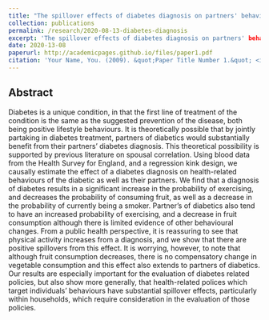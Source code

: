 ```yaml
---
title: "The spillover effects of diabetes diagnosis on partners' behaviour"
collection: publications
permalink: /research/2020-08-13-diabetes-diagnosis
excerpt: 'The spillover effects of diabetes diagnosis on partners' behaviour'
date: 2020-13-08
paperurl: http://academicpages.github.io/files/paper1.pdf
citation: 'Your Name, You. (2009). &quot;Paper Title Number 1.&quot; <i>Journal 1</i>. 1(1).'
---
```


## Abstract

Diabetes is a unique condition, in that the first line of treatment of the condition is the same as the suggested prevention of the disease, both being positive lifestyle behaviours. It is theoretically possible that by jointly partaking in diabetes treatment, partners of diabetics would substantially benefit from their partners’ diabetes diagnosis. This theoretical possibility is supported by previous literature on spousal correlation. Using blood data from the Health Survey for England, and a regression kink design, we causally estimate the effect of a diabetes diagnosis on health-related behaviours of the diabetic as well as their partners. We find that a diagnosis of diabetes results in a significant increase in the probability of exercising, and decreases the probability of consuming fruit, as well as a decrease in the probability of currently being a smoker. Partner’s of diabetics also tend to have an increased probability of exercising, and a decrease in fruit consumption although there is limited evidence of other behavioural changes. From a public health perspective, it is reassuring to see that physical activity increases from a diagnosis, and we show that there are positive spillovers from this effect. It is worrying, however, to note that although fruit consumption decreases, there is no compensatory change in vegetable consumption and this effect also extends to partners of diabetics. Our results are especially important for the evaluation of diabetes related policies, but also show more generally, that health-related polices which target individuals’ behaviours have substantial spillover effects, particularly within households, which require consideration in the evaluation of those policies.
